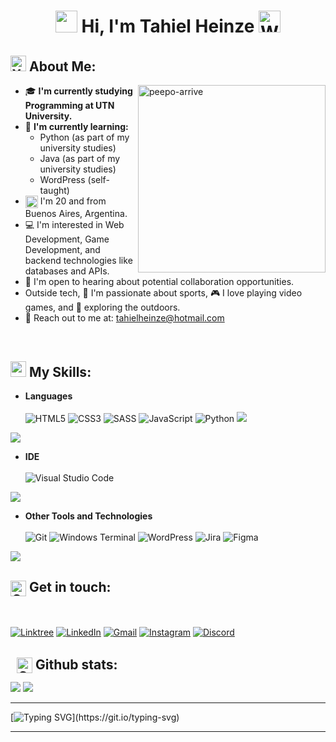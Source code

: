 <h1 align="center"><img src="https://camo.githubusercontent.com/ff4478f93581788c3f10a8961c0622cc36f37c7115f91a6b68443726005d4a43/68747470733a2f2f63756c746f667468657061727479706172726f742e636f6d2f706172726f74732f68642f3630667073706172726f742e676966" width="35" height="35"/><b> Hi, I'm Tahiel Heinze </b><img src="https://raw.githubusercontent.com/Tarikul-Islam-Anik/Telegram-Animated-Emojis/main/People/Waving%20Hand.webp" alt="Waving Hand" width="35" height="35"/></h1>

<h2 style="border-bottom: none; padding-bottom: 0px"><img src="https://raw.githubusercontent.com/Tarikul-Islam-Anik/Animated-Fluent-Emojis/master/Emojis/Objects/X-Ray.png" alt="X-Ray" width="25" height="25" /><span>  About Me:</span></h2>
<img align="right" width="300" alt="peepo-arrive" src="https://media.tenor.com/RWeubXhMGIsAAAAM/peepo-arrive-meme.gif">

- 🎓 **I'm currently studying Programming at UTN University.**
- 📘 **I'm currently learning:**
  - Python (as part of my university studies)
  - Java (as part of my university studies)
  - WordPress (self-taught)
- <img align="center" src="https://cdn-0.emojis.wiki/emoji-pics/apple/argentina-apple.png" alt="Flag Argentina" width="20" height="20"/> I'm 20 and from Buenos Aires, Argentina. 
- 💻 I'm interested in Web Development, Game Development, and backend technologies like databases and APIs.
- 🤝 I'm open to hearing about potential collaboration opportunities.
- Outside tech, 🏅​ I'm passionate about sports, ​🎮 I love playing video games, and 🌴 exploring the outdoors.
- ​📩​ Reach out to me at: <a href="tahielheinze@hotmail.com">tahielheinze@hotmail.com</a>
<br>

<h2><img src="https://media2.giphy.com/media/QssGEmpkyEOhBCb7e1/giphy.gif?cid=ecf05e47a0n3gi1bfqntqmob8g9aid1oyj2wr3ds3mg700bl&rid=giphy.gif" width ="25"><b align="center" style="padding: 0px">  My Skills:</b></h2>

* <b>Languages</b>
  <br>
  </br>
    ![HTML5](https://img.shields.io/badge/html5-%23E34F26.svg?style=for-the-badge&logo=html5&logoColor=white)
    ![CSS3](https://img.shields.io/badge/css3-%231572B6.svg?style=for-the-badge&logo=css3&logoColor=white)
    ![SASS](https://img.shields.io/badge/SASS-hotpink.svg?style=for-the-badge&logo=SASS&logoColor=white)
    ![JavaScript](https://img.shields.io/badge/javascript-%23323330.svg?style=for-the-badge&logo=javascript&logoColor=%23F7DF1E)
    ![Python](https://img.shields.io/badge/python-3670A0?style=for-the-badge&logo=python&logoColor=ffdd54)
    <img src="https://img.shields.io/badge/Java-ED8B00?style=for-the-badge&logo=java&logoColor=white">
  <br>
<img src="https://user-images.githubusercontent.com/73097560/115834477-dbab4500-a447-11eb-908a-139a6edaec5c.gif">

  * <b>IDE</b>
    <br>
    </br>
      ![Visual Studio Code](https://img.shields.io/badge/Visual%20Studio%20Code-0078d7.svg?style=for-the-badge&logo=visual-studio-code&logoColor=white)
    <br>
<img src="https://user-images.githubusercontent.com/73097560/115834477-dbab4500-a447-11eb-908a-139a6edaec5c.gif">

* <b>Other Tools and Technologies</b>
  <br>
  </br>
    ![Git](https://img.shields.io/badge/git-%23F05033.svg?style=for-the-badge&logo=git&logoColor=white)
    ![Windows Terminal](https://img.shields.io/badge/Windows%20Terminal-%234D4D4D.svg?style=for-the-badge&logo=windows-terminal&logoColor=white)
    ![WordPress](https://img.shields.io/badge/WordPress-%23117AC9.svg?style=for-the-badge&logo=WordPress&logoColor=white)
    ![Jira](https://img.shields.io/badge/jira-%230A0FFF.svg?style=for-the-badge&logo=jira&logoColor=white)
    ![Figma](https://img.shields.io/badge/figma-%23F24E1E.svg?style=for-the-badge&logo=figma&logoColor=white)
  <br>
<img src="https://user-images.githubusercontent.com/73097560/115834477-dbab4500-a447-11eb-908a-139a6edaec5c.gif">
 <br>
 
<h2><img align="center" src="https://em-content.zobj.net/source/telegram/386/call-me-hand_1f919.webp" alt="Call Me Hand" width="25" height="25"/><b style="padding: 0px">  Get in touch:</b></h2>
<br>

  <a href="https://linktr.ee/tnheinze">![Linktree](https://img.shields.io/badge/linktree-1de9b6?style=for-the-badge&logo=linktree&logoColor=white)</a>
  <a href="https://www.linkedin.com/in/tahielheinze/">![LinkedIn](https://img.shields.io/badge/linkedin-%230077B5.svg?style=for-the-badge&logo=linkedin&logoColor=white)</a>
  <a href="mailto:tahielheinze@hotmail.com" target="_blank">![Gmail](https://img.shields.io/badge/Email-D14836?style=for-the-badge&logo=gmail&logoColor=white)</a>
  <a href="https://www.instagram.com/tnheinze/">![Instagram](https://img.shields.io/badge/INSTAGRAM-%23E4405F.svg?style=for-the-badge&logo=Instagram&logoColor=white)</a>
  <a href="https://discord.com/">![Discord](https://img.shields.io/badge/tahiel.11-%237289DA.svg?style=for-the-badge&logo=discord&logoColor=white)</a>
 <br>
 </br>
<h2 style="margin: 5px 10px"><img align="center" src="https://raw.githubusercontent.com/Tarikul-Islam-Anik/Telegram-Animated-Emojis/main/Objects/Chart%20Increasing.webp" alt="Chart Increasing" width="25" height="25"/><b>  Github stats:</b></h2> 

[![](https://github-readme-stats.vercel.app/api?username=tahielheinze&show_icons=true&theme=tokyonight&hide_border=true&locale=en)](https://github.com/tahielheinze)
[![](https://github-readme-streak-stats.herokuapp.com/?user=tahielheinze&theme=material-palenight)](https://github.com/tahielheinze)
</div>

---

[![Typing SVG](https://readme-typing-svg.herokuapp.com?font=Ubuntu&color=%230EAA20&vCenter=true&lines=Thanks+for+stopping+by!+See+you+soon!)](https://git.io/typing-svg)

------
